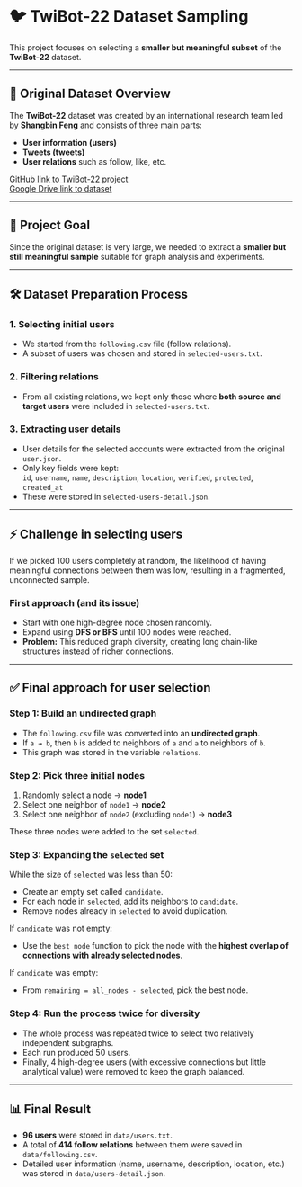 # 🐦 TwiBot-22 Dataset Sampling

This project focuses on selecting a **smaller but meaningful subset** of the **TwiBot-22** dataset.

---

## 📌 Original Dataset Overview

The **TwiBot-22** dataset was created by an international research team led by **Shangbin Feng** and consists of three main parts:

- **User information (users)**  
- **Tweets (tweets)**  
- **User relations** such as follow, like, etc.  

[GitHub link to TwiBot-22 project](https://github.com/LuoUndergradXJTU/TwiBot-22)  
[Google Drive link to dataset](https://drive.google.com/drive/folders/1YwiOUwtl8pCd2GD97Q_WEzwEUtSPoxFs?usp=sharing)  

---

## 🎯 Project Goal

Since the original dataset is very large, we needed to extract a **smaller but still meaningful sample** suitable for graph analysis and experiments.  

---

## 🛠 Dataset Preparation Process

### 1. Selecting initial users

- We started from the `following.csv` file (follow relations).  
- A subset of users was chosen and stored in `selected-users.txt`.  

### 2. Filtering relations

- From all existing relations, we kept only those where **both source and target users** were included in `selected-users.txt`.  

### 3. Extracting user details

- User details for the selected accounts were extracted from the original `user.json`.  
- Only key fields were kept:  
  `id`, `username`, `name`, `description`, `location`, `verified`, `protected`, `created_at`  
- These were stored in `selected-users-detail.json`.  

---

## ⚡ Challenge in selecting users

If we picked 100 users completely at random, the likelihood of having meaningful connections between them was low, resulting in a fragmented, unconnected sample.  

### First approach (and its issue)

- Start with one high-degree node chosen randomly.  
- Expand using **DFS or BFS** until 100 nodes were reached.  
- **Problem:** This reduced graph diversity, creating long chain-like structures instead of richer connections.  

---

## ✅ Final approach for user selection

### Step 1: Build an undirected graph

- The `following.csv` file was converted into an **undirected graph**.  
- If `a → b`, then `b` is added to neighbors of `a` and `a` to neighbors of `b`.  
- This graph was stored in the variable `relations`.  

### Step 2: Pick three initial nodes

1. Randomly select a node → **node1**  
2. Select one neighbor of `node1` → **node2**  
3. Select one neighbor of `node2` (excluding `node1`) → **node3**  

These three nodes were added to the set `selected`.  

### Step 3: Expanding the `selected` set

While the size of `selected` was less than 50:  
- Create an empty set called `candidate`.  
- For each node in `selected`, add its neighbors to `candidate`.  
- Remove nodes already in `selected` to avoid duplication.  

If `candidate` was not empty:  
- Use the `best_node` function to pick the node with the **highest overlap of connections with already selected nodes**.  

If `candidate` was empty:  
- From `remaining = all_nodes - selected`, pick the best node.  

### Step 4: Run the process twice for diversity

- The whole process was repeated twice to select two relatively independent subgraphs.  
- Each run produced 50 users.  
- Finally, 4 high-degree users (with excessive connections but little analytical value) were removed to keep the graph balanced.  

---

## 📊 Final Result

- **96 users** were stored in `data/users.txt`.  
- A total of **414 follow relations** between them were saved in `data/following.csv`.  
- Detailed user information (name, username, description, location, etc.) was stored in `data/users-detail.json`.  
